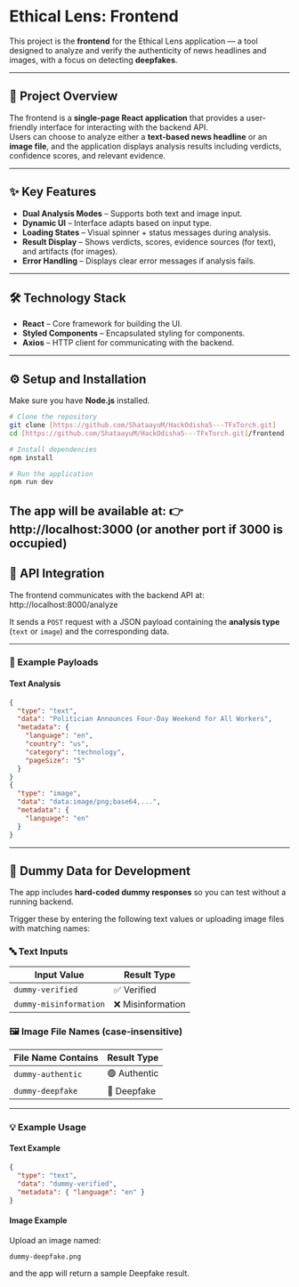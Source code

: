 # Ethical Lens: Frontend

This project is the **frontend** for the Ethical Lens application — a tool designed to analyze and verify the authenticity of news headlines and images, with a focus on detecting **deepfakes**.

---

## 🚀 Project Overview

The frontend is a **single-page React application** that provides a user-friendly interface for interacting with the backend API.  
Users can choose to analyze either a **text-based news headline** or an **image file**, and the application displays analysis results including verdicts, confidence scores, and relevant evidence.

---

## ✨ Key Features

- **Dual Analysis Modes** – Supports both text and image input.  
- **Dynamic UI** – Interface adapts based on input type.  
- **Loading States** – Visual spinner + status messages during analysis.  
- **Result Display** – Shows verdicts, scores, evidence sources (for text), and artifacts (for images).  
- **Error Handling** – Displays clear error messages if analysis fails.  

---

## 🛠️ Technology Stack

- **React** – Core framework for building the UI.  
- **Styled Components** – Encapsulated styling for components.  
- **Axios** – HTTP client for communicating with the backend.  

---

## ⚙️ Setup and Installation

Make sure you have **Node.js** installed.

```bash
# Clone the repository
git clone [https://github.com/ShataayuM/HackOdisha5---TFxTorch.git]
cd [https://github.com/ShataayuM/HackOdisha5---TFxTorch.git]/frontend

# Install dependencies
npm install

# Run the application
npm run dev
```

The app will be available at:
👉 http://localhost:3000
 (or another port if 3000 is occupied)
---

## 🔌 API Integration

The frontend communicates with the backend API at:
http://localhost:8000/analyze


It sends a `POST` request with a JSON payload containing the **analysis type** (`text` or `image`) and the corresponding data.

---

### 📄 Example Payloads

#### Text Analysis
```json
{
  "type": "text",
  "data": "Politician Announces Four-Day Weekend for All Workers",
  "metadata": {
    "language": "en",
    "country": "us",
    "category": "technology",
    "pageSize": "5"
  }
}
{
  "type": "image",
  "data": "data:image/png;base64,...",
  "metadata": {
    "language": "en"
  }
}
```
---

## 🧪 Dummy Data for Development

The app includes **hard-coded dummy responses** so you can test without a running backend.  

Trigger these by entering the following text values or uploading image files with matching names:

### 🔤 Text Inputs

| Input Value            | Result Type       |
|-------------------------|------------------|
| `dummy-verified`        | ✅ Verified       |
| `dummy-misinformation`  | ❌ Misinformation |

### 🖼️ Image File Names (case-insensitive)

| File Name Contains      | Result Type   |
|--------------------------|---------------|
| `dummy-authentic`        | 🟢 Authentic  |
| `dummy-deepfake`         | 🔴 Deepfake   |

---

### 💡 Example Usage

#### Text Example
```json
{
  "type": "text",
  "data": "dummy-verified",
  "metadata": { "language": "en" }
}
```
#### Image Example

Upload an image named:
```
dummy-deepfake.png
```
and the app will return a sample Deepfake result.



